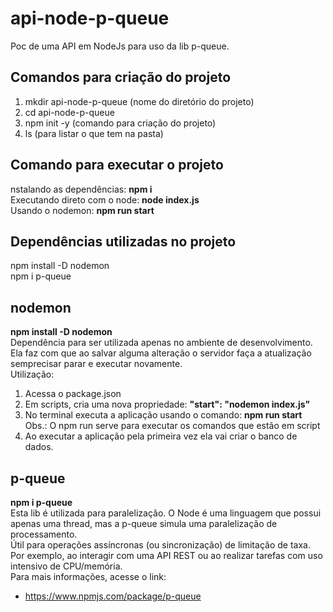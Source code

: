 # api-node-p-queue  
Poc de uma API em NodeJs para uso da lib p-queue.  
  
## Comandos para criação do projeto  
1) mkdir api-node-p-queue (nome do diretório do projeto)  
2) cd api-node-p-queue  
3) npm init -y (comando para criação do projeto)  
4) ls (para listar o que tem na pasta)  
  
## Comando para executar o projeto  
nstalando as dependências: **npm i**  
Executando direto com o node: **node index.js**  
Usando o nodemon: **npm run start**  
  
## Dependências utilizadas no projeto    
npm install -D nodemon  
npm i p-queue  
  
## nodemon  
**npm install -D nodemon**  
Dependência para ser utilizada apenas no ambiente de desenvolvimento.  
Ela faz com que ao salvar alguma alteração o servidor faça a atualização semprecisar parar e executar novamente.  
Utilização:  
1) Acessa o package.json  
2) Em scripts, cria uma nova propriedade: **"start": "nodemon index.js"**  
3) No terminal executa a aplicação usando o comando: **npm run start**  
Obs.: O npm run serve para executar os comandos que estão em script  
4) Ao executar a aplicação pela primeira vez ela vai criar o banco de dados.  
  
## p-queue  
**npm i p-queue**  
Esta lib é utilizada para paralelização. O Node é uma linguagem que possui apenas uma thread, mas a p-queue simula uma paralelização de processamento.  
Útil para operações assíncronas (ou sincronização) de limitação de taxa. Por exemplo, ao interagir com uma API REST ou ao realizar tarefas com uso intensivo de CPU/memória.  
Para mais informações, acesse o link:  
- https://www.npmjs.com/package/p-queue  
  
  
